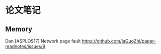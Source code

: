 # 论文笔记

## Memory

Dan [ASPLOS17] Network page fault https://github.com/iaGuoZhi/paper-readnotes/issues/9


